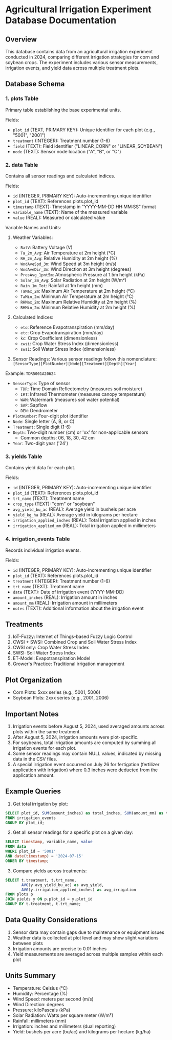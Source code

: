 # Agricultural Irrigation Experiment Database Documentation

## Overview
This database contains data from an agricultural irrigation experiment conducted in 2024, comparing different irrigation strategies for corn and soybean crops. The experiment includes various sensor measurements, irrigation events, and yield data across multiple treatment plots.

## Database Schema

### 1. plots Table
Primary table establishing the base experimental units.

Fields:
- `plot_id` (TEXT, PRIMARY KEY): Unique identifier for each plot (e.g., "5001", "2001")
- `treatment` (INTEGER): Treatment number (1-6)
- `field` (TEXT): Field identifier ("LINEAR_CORN" or "LINEAR_SOYBEAN")
- `node` (TEXT): Sensor node location ("A", "B", or "C")

### 2. data Table
Contains all sensor readings and calculated indices.

Fields:
- `id` (INTEGER, PRIMARY KEY): Auto-incrementing unique identifier
- `plot_id` (TEXT): References plots.plot_id
- `timestamp` (TEXT): Timestamp in "YYYY-MM-DD HH:MM:SS" format
- `variable_name` (TEXT): Name of the measured variable
- `value` (REAL): Measured or calculated value

Variable Names and Units:
1. Weather Variables:
   - `BatV`: Battery Voltage (V)
   - `Ta_2m_Avg`: Air Temperature at 2m height (°C)
   - `RH_2m_Avg`: Relative Humidity at 2m height (%)
   - `WndAveSpd_3m`: Wind Speed at 3m height (m/s)
   - `WndAveDir_3m`: Wind Direction at 3m height (degrees)
   - `PresAvg_1pnt5m`: Atmospheric Pressure at 1.5m height (kPa)
   - `Solar_2m_Avg`: Solar Radiation at 2m height (W/m²)
   - `Rain_1m_Tot`: Rainfall at 1m height (mm)
   - `TaMax_2m`: Maximum Air Temperature at 2m height (°C)
   - `TaMin_2m`: Minimum Air Temperature at 2m height (°C)
   - `RHMax_2m`: Maximum Relative Humidity at 2m height (%)
   - `RHMin_2m`: Minimum Relative Humidity at 2m height (%)

2. Calculated Indices:
   - `eto`: Reference Evapotranspiration (mm/day)
   - `etc`: Crop Evapotranspiration (mm/day)
   - `kc`: Crop Coefficient (dimensionless)
   - `cwsi`: Crop Water Stress Index (dimensionless)
   - `swsi`: Soil Water Stress Index (dimensionless)

3. Sensor Readings:
Various sensor readings follow this nomenclature:
`[SensorType][PlotNumber][Node][Treatment][Depth][Year]`

Example: `TDR5001A20624`
- `SensorType`: Type of sensor
  - `TDR`: Time Domain Reflectometry (measures soil moisture)
  - `IRT`: Infrared Thermometer (measures canopy temperature)
  - `WAM`: Watermark (measures soil water potential)
  - `SAP`: Sapflow
  - `DEN`: Dendrometer
- `PlotNumber`: Four-digit plot identifier
- `Node`: Single letter (A, B, or C)
- `Treatment`: Single digit (1-6)
- `Depth`: Two-digit number (cm) or 'xx' for non-applicable sensors
  - Common depths: 06, 18, 30, 42 cm
- `Year`: Two-digit year ('24')

### 3. yields Table
Contains yield data for each plot.

Fields:
- `id` (INTEGER, PRIMARY KEY): Auto-incrementing unique identifier
- `plot_id` (TEXT): References plots.plot_id
- `trt_name` (TEXT): Treatment name
- `crop_type` (TEXT): "corn" or "soybean"
- `avg_yield_bu_ac` (REAL): Average yield in bushels per acre
- `yield_kg_ha` (REAL): Average yield in kilograms per hectare
- `irrigation_applied_inches` (REAL): Total irrigation applied in inches
- `irrigation_applied_mm` (REAL): Total irrigation applied in millimeters

### 4. irrigation_events Table
Records individual irrigation events.

Fields:
- `id` (INTEGER, PRIMARY KEY): Auto-incrementing unique identifier
- `plot_id` (TEXT): References plots.plot_id
- `treatment` (INTEGER): Treatment number (1-6)
- `trt_name` (TEXT): Treatment name
- `date` (TEXT): Date of irrigation event (YYYY-MM-DD)
- `amount_inches` (REAL): Irrigation amount in inches
- `amount_mm` (REAL): Irrigation amount in millimeters
- `notes` (TEXT): Additional information about the irrigation event

## Treatments
1. IoT-Fuzzy: Internet of Things-based Fuzzy Logic Control
2. CWSI + SWSI: Combined Crop and Soil Water Stress Index
3. CWSI only: Crop Water Stress Index
4. SWSI: Soil Water Stress Index
5. ET-Model: Evapotranspiration Model
6. Grower's Practice: Traditional irrigation management

## Plot Organization
- Corn Plots: 5xxx series (e.g., 5001, 5006)
- Soybean Plots: 2xxx series (e.g., 2001, 2006)

## Important Notes
1. Irrigation events before August 5, 2024, used averaged amounts across plots within the same treatment.
2. After August 5, 2024, irrigation amounts were plot-specific.
3. For soybeans, total irrigation amounts are computed by summing all irrigation events for each plot.
4. Some sensor readings may contain NULL values, indicated by missing data in the CSV files.
5. A special irrigation event occurred on July 26 for fertigation (fertilizer application with irrigation) where 0.3 inches were deducted from the application amount.

## Example Queries

1. Get total irrigation by plot:
```sql
SELECT plot_id, SUM(amount_inches) as total_inches, SUM(amount_mm) as total_mm
FROM irrigation_events
GROUP BY plot_id;
```

2. Get all sensor readings for a specific plot on a given day:
```sql
SELECT timestamp, variable_name, value
FROM data
WHERE plot_id = '5001' 
AND date(timestamp) = '2024-07-15'
ORDER BY timestamp;
```

3. Compare yields across treatments:
```sql
SELECT t.treatment, t.trt_name, 
       AVG(y.avg_yield_bu_ac) as avg_yield,
       AVG(y.irrigation_applied_inches) as avg_irrigation
FROM plots p
JOIN yields y ON p.plot_id = y.plot_id
GROUP BY t.treatment, t.trt_name;
```

## Data Quality Considerations
1. Sensor data may contain gaps due to maintenance or equipment issues
2. Weather data is collected at plot level and may show slight variations between plots
3. Irrigation amounts are precise to 0.01 inches
4. Yield measurements are averaged across multiple samples within each plot

## Units Summary
- Temperature: Celsius (°C)
- Humidity: Percentage (%)
- Wind Speed: meters per second (m/s)
- Wind Direction: degrees
- Pressure: kiloPascals (kPa)
- Solar Radiation: Watts per square meter (W/m²)
- Rainfall: millimeters (mm)
- Irrigation: inches and millimeters (dual reporting)
- Yield: bushels per acre (bu/ac) and kilograms per hectare (kg/ha)